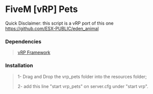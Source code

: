 # FiveM [vRP] Pets

Quick Disclaimer: this script is a vRP port of this one https://github.com/ESX-PUBLIC/eden_animal

### Dependencies

>[vRP Framework](https://forum.fivem.net/t/release-vrp-framework/22894)

### Installation

>1- Drag and Drop the vrp_pets folder into the resources folder;
>
>2- add this line "start vrp_pets" on server.cfg under "start vrp".
